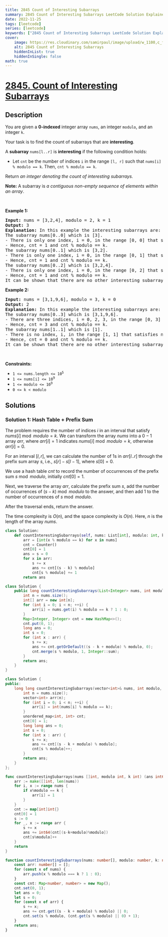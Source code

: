 ```yaml
---
title: 2845 Count of Interesting Subarrays
summary: 2845 Count of Interesting Subarrays LeetCode Solution Explained
date: 2022-11-25
tags: [leetcode]
series: [leetcode]
keywords: ["2845 Count of Interesting Subarrays LeetCode Solution Explained in all languages", "2845 Count of Interesting Subarrays", "LeetCode", "leetcode solution in Python3 C++ Java Go PHP Ruby Swift TypeScript Rust C# JavaScript C", "GeeksforGeeks", "InterviewBit", "Coding Ninjas", "HackerRank", "HackerEarth", "CodeChef", "TopCoder", "AlgoExpert", "freeCodeCamp", "Codeforces", "GitHub", "AtCoder", "Samir Paul"]
cover:
    image: https://res.cloudinary.com/samirpaul/image/upload/w_1100,c_fit,co_rgb:FFFFFF,l_text:Arial_75_bold:2845 Count of Interesting Subarrays - Solution Explained/problem-solving.webp
    alt: 2845 Count of Interesting Subarrays
    hiddenInList: true
    hiddenInSingle: false
math: true
---
```



# [2845. Count of Interesting Subarrays](https://leetcode.com/problems/count-of-interesting-subarrays)


## Description

<p>You are given a <strong>0-indexed</strong> integer array <code>nums</code>, an integer <code>modulo</code>, and an integer <code>k</code>.</p>

<p>Your task is to find the count of subarrays that are <strong>interesting</strong>.</p>

<p>A <strong>subarray</strong> <code>nums[l..r]</code> is <strong>interesting</strong> if the following condition holds:</p>

<ul>
	<li>Let <code>cnt</code> be the number of indices <code>i</code> in the range <code>[l, r]</code> such that <code>nums[i] % modulo == k</code>. Then, <code>cnt % modulo == k</code>.</li>
</ul>

<p>Return <em>an integer denoting the count of interesting subarrays. </em></p>

<p><span><strong>Note:</strong> A subarray is <em>a contiguous non-empty sequence of elements within an array</em>.</span></p>

<p>&nbsp;</p>
<p><strong class="example">Example 1:</strong></p>

<pre>
<strong>Input:</strong> nums = [3,2,4], modulo = 2, k = 1
<strong>Output:</strong> 3
<strong>Explanation:</strong> In this example the interesting subarrays are: 
The subarray nums[0..0] which is [3]. 
- There is only one index, i = 0, in the range [0, 0] that satisfies nums[i] % modulo == k. 
- Hence, cnt = 1 and cnt % modulo == k.  
The subarray nums[0..1] which is [3,2].
- There is only one index, i = 0, in the range [0, 1] that satisfies nums[i] % modulo == k.  
- Hence, cnt = 1 and cnt % modulo == k.
The subarray nums[0..2] which is [3,2,4]. 
- There is only one index, i = 0, in the range [0, 2] that satisfies nums[i] % modulo == k. 
- Hence, cnt = 1 and cnt % modulo == k. 
It can be shown that there are no other interesting subarrays. So, the answer is 3.</pre>

<p><strong class="example">Example 2:</strong></p>

<pre>
<strong>Input:</strong> nums = [3,1,9,6], modulo = 3, k = 0
<strong>Output:</strong> 2
<strong>Explanation: </strong>In this example the interesting subarrays are: 
The subarray nums[0..3] which is [3,1,9,6]. 
- There are three indices, i = 0, 2, 3, in the range [0, 3] that satisfy nums[i] % modulo == k. 
- Hence, cnt = 3 and cnt % modulo == k. 
The subarray nums[1..1] which is [1]. 
- There is no index, i, in the range [1, 1] that satisfies nums[i] % modulo == k. 
- Hence, cnt = 0 and cnt % modulo == k. 
It can be shown that there are no other interesting subarrays. So, the answer is 2.</pre>

<p>&nbsp;</p>
<p><strong>Constraints:</strong></p>

<ul>
	<li><code>1 &lt;= nums.length &lt;= 10<sup>5 </sup></code></li>
	<li><code>1 &lt;= nums[i] &lt;= 10<sup>9</sup></code></li>
	<li><code>1 &lt;= modulo &lt;= 10<sup>9</sup></code></li>
	<li><code>0 &lt;= k &lt; modulo</code></li>
</ul>

## Solutions

### Solution 1: Hash Table + Prefix Sum

The problem requires the number of indices $i$ in an interval that satisfy $nums[i] \bmod modulo = k$. We can transform the array $nums$ into a $0-1$ array $arr$, where $arr[i] = 1$ indicates $nums[i] \bmod modulo = k$, otherwise $arr[i] = 0$.

For an interval $[l, r]$, we can calculate the number of $1$s in $arr[l..r]$ through the prefix sum array $s$, i.e., $s[r] - s[l - 1]$, where $s[0] = 0$.

We use a hash table $cnt$ to record the number of occurrences of the prefix sum $s \bmod modulo$, initially $cnt[0]=1$.

Next, we traverse the array $arr$, calculate the prefix sum $s$, add the number of occurrences of $(s-k) \bmod modulo$ to the answer, and then add $1$ to the number of occurrences of $s \bmod modulo$.

After the traversal ends, return the answer.

The time complexity is $O(n)$, and the space complexity is $O(n)$. Here, $n$ is the length of the array $nums$.

<!-- tabs:start -->

```python
class Solution:
    def countInterestingSubarrays(self, nums: List[int], modulo: int, k: int) -> int:
        arr = [int(x % modulo == k) for x in nums]
        cnt = Counter()
        cnt[0] = 1
        ans = s = 0
        for x in arr:
            s += x
            ans += cnt[(s - k) % modulo]
            cnt[s % modulo] += 1
        return ans
```

```java
class Solution {
    public long countInterestingSubarrays(List<Integer> nums, int modulo, int k) {
        int n = nums.size();
        int[] arr = new int[n];
        for (int i = 0; i < n; ++i) {
            arr[i] = nums.get(i) % modulo == k ? 1 : 0;
        }
        Map<Integer, Integer> cnt = new HashMap<>();
        cnt.put(0, 1);
        long ans = 0;
        int s = 0;
        for (int x : arr) {
            s += x;
            ans += cnt.getOrDefault((s - k + modulo) % modulo, 0);
            cnt.merge(s % modulo, 1, Integer::sum);
        }
        return ans;
    }
}
```

```cpp
class Solution {
public:
    long long countInterestingSubarrays(vector<int>& nums, int modulo, int k) {
        int n = nums.size();
        vector<int> arr(n);
        for (int i = 0; i < n; ++i) {
            arr[i] = int(nums[i] % modulo == k);
        }
        unordered_map<int, int> cnt;
        cnt[0] = 1;
        long long ans = 0;
        int s = 0;
        for (int x : arr) {
            s += x;
            ans += cnt[(s - k + modulo) % modulo];
            cnt[s % modulo]++;
        }
        return ans;
    }
};
```

```go
func countInterestingSubarrays(nums []int, modulo int, k int) (ans int64) {
	arr := make([]int, len(nums))
	for i, x := range nums {
		if x%modulo == k {
			arr[i] = 1
		}
	}
	cnt := map[int]int{}
	cnt[0] = 1
	s := 0
	for _, x := range arr {
		s += x
		ans += int64(cnt[(s-k+modulo)%modulo])
		cnt[s%modulo]++
	}
	return
}
```

```ts
function countInterestingSubarrays(nums: number[], modulo: number, k: number): number {
    const arr: number[] = [];
    for (const x of nums) {
        arr.push(x % modulo === k ? 1 : 0);
    }
    const cnt: Map<number, number> = new Map();
    cnt.set(0, 1);
    let ans = 0;
    let s = 0;
    for (const x of arr) {
        s += x;
        ans += cnt.get((s - k + modulo) % modulo) || 0;
        cnt.set(s % modulo, (cnt.get(s % modulo) || 0) + 1);
    }
    return ans;
}
```

<!-- tabs:end -->

<!-- end -->
